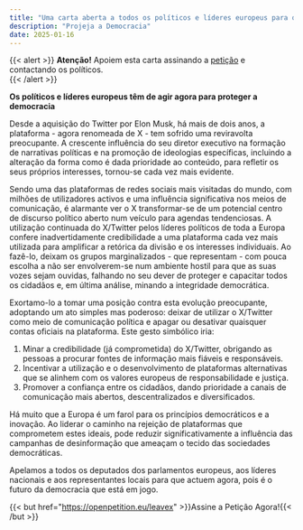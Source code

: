 ```yaml
---
title: "Uma carta aberta a todos os políticos e líderes europeus para que abandonem o X/Twitter"
description: "Projeja a Democracia"
date: 2025-01-16
---
```


{{< alert >}}
**Atenção!** Apoiem esta carta assinando a [petição](https://openpetition.eu/leavex) e contactando os políticos.   
{{< /alert >}}


**Os políticos e líderes europeus têm de agir agora para proteger a democracia**

Desde a aquisição do Twitter por Elon Musk, há mais de dois anos, a plataforma - agora renomeada de X - tem sofrido uma reviravolta preocupante. A crescente influência do seu diretor executivo na formação de narrativas políticas e na promoção de ideologias específicas, incluindo a alteração da forma como é dada prioridade ao conteúdo, para refletir os seus próprios interesses, tornou-se cada vez mais evidente.

Sendo uma das plataformas de redes sociais mais visitadas do mundo, com milhões de utilizadores activos e uma influência significativa nos meios de comunicação, é alarmante ver o X transformar-se de um potencial centro de discurso político aberto num veículo para agendas tendenciosas.
A utilização continuada do X/Twitter pelos líderes políticos de toda a Europa confere inadvertidamente credibilidade a uma plataforma cada vez mais utilizada para amplificar a retórica da divisão e os interesses individuais. Ao fazê-lo, deixam os grupos marginalizados - que representam - com pouca escolha a não ser envolverem-se num ambiente hostil para que as suas vozes sejam ouvidas, falhando no seu dever de proteger e capacitar todos os cidadãos e, em última análise, minando a integridade democrática.

Exortamo-lo a tomar uma posição contra esta evolução preocupante, adoptando um ato simples mas poderoso: deixar de utilizar o X/Twitter como meio de comunicação política e apagar ou desativar quaisquer contas oficiais na plataforma. Este gesto simbólico iria:

1. Minar a credibilidade (já comprometida) do X/Twitter, obrigando as pessoas a procurar fontes de informação mais fiáveis e responsáveis.
1. Incentivar a utilização e o desenvolvimento de plataformas alternativas que se alinhem com os valores europeus de responsabilidade e justiça.
1. Promover a confiança entre os cidadãos, dando prioridade a canais de comunicação mais abertos, descentralizados e diversificados.

Há muito que a Europa é um farol para os princípios democráticos e a inovação. Ao liderar o caminho na rejeição de plataformas que comprometem estes ideais, pode reduzir significativamente a influência das campanhas de desinformação que ameaçam o tecido das sociedades democráticas.

Apelamos a todos os deputados dos parlamentos europeus, aos líderes nacionais e aos representantes locais para que actuem agora, pois é o futuro da democracia que está em jogo.

{{< but href="https://openpetition.eu/leavex" >}}Assine a Petição Agora!{{< /but >}}

